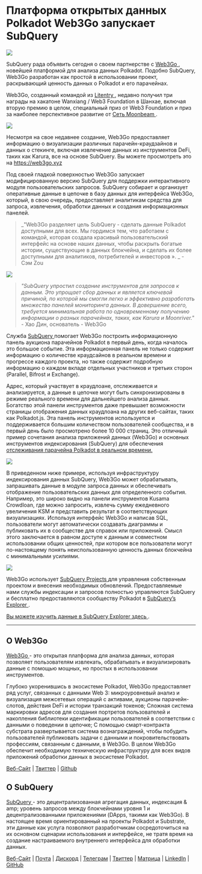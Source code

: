 # Платформа открытых данных Polkadot Web3Go запускает SubQuery

![](https://cdn-images-1.medium.com/max/800/1*LVZ_xKn_K5DlTSxqTr-2BA.png)

SubQuery рада объявить сегодня о своем партнерстве с [ Web3Go ](https://www.web3go.xyz/), новейшей платформой для анализа данных Polkadot. Подобно SubQuery, Web3Go разработан как простой в использовании проект, раскрывающий ценность данных о Polkadot и его парачейнах.

Web3Go, созданный командой из [ Litentry ](https://www.litentry.com/), недавно получил три награды на хакатоне Wanxiang / Web3 Foundation в Шанхае, включая вторую премию в целом, специальный приз от Web3 Foundation и приз за наиболее перспективное развитие от [ Сеть Moonbeam ](https://moonbeam.network/).

![](https://cdn-images-1.medium.com/max/800/1*QOng9s-Mc62WBElrj6KBmg.gif)

Несмотря на свое недавнее создание, Web3Go предоставляет информацию о визуализации различных парачейн-краудзайнов и данных о стекинге, включая извлечение данных из инструментов DeFi, таких как Karura, все на основе SubQuery. Вы можете просмотреть это на [ https://web3go.xyz ](https://web3go.xyz/#/)

Под своей гладкой поверхностью Web3Go запускает модифицированную версию SubQuery для поддержки интерактивного модуля пользовательских запросов. SubQuery собирает и организует оперативные данные в цепочке в базу данных для интерфейса Web3Go, который, в свою очередь, предоставляет аналитикам средства для запроса, извлечения, обработки данных и создания информационных панелей.

> _"Web3Go разделяет цель SubQuery - сделать данные Polkadot доступными для всех. Мы гордимся тем, что работаем с командой, которая создала красивый пользовательский интерфейс на основе наших данных, чтобы раскрыть богатые истории, существующие в данных блокчейна, и сделать их более доступными для аналитиков, потребителей и инвесторов ». _ - Сэм Zou

![](https://cdn-images-1.medium.com/max/800/1*v2Ip-qCB6hkiNiEPY32hrw.png)

> *"SubQuery упростил создание инструментов для запросов к данным. Это упрощает сбор данных и является ключевой причиной, по которой мы смогли легко и эффективно разработать множество панелей мониторинга данных. В довершение всего, требуется минимальная работа по одновременному получению информации о разных парачейнах, таких, как Karura и Moonriver."* - Хао Дин, основатель - Web3Go

Служба [ SubQuery ](https://subquery.network/) помогает Web3Go построить информационную панель аукциона парачейнов Polkadot в первый день, когда началось это большое событие. Эта информационная панель не только содержит информацию о количестве краудсайнов в реальном времени и прогрессе каждого проекта, но также содержит подробную информацию о каждом вкладе отдельных участников и третьих сторон (Parallel, Bifrost и Exchange).

Адрес, который участвует в краудлоане, отслеживается и анализируется, а данные в цепочке могут быть синхронизированы в режиме реального времени для дальнейшего анализа данных. Богатство этой панели инструментов даже превышает возможности страницы отображения данных краудлоана на других веб-сайтах, таких как Polkadot.js. Эта панель инструментов используется и поддерживается большим количеством пользователей сообщества, и в первый день было просмотрено более 10 000 страниц. Это отличный пример сочетания анализа приложений данных (Web3Go) и основных инструментов индексирования (SubQuery) для обеспечения [ отслеживания парачейна Polkadot в реальном времени. ](https://web3go.xyz/#/ParaChainProfiler4Polkadot?chainType=Polkadot)

![](https://cdn-images-1.medium.com/max/800/1*XM2TalsUm1Z93lV5zFMf9w.png)

В приведенном ниже примере, используя инфраструктуру индексирования данных SubQuery, Web3Go может обрабатывать, запрашивать данные в модуле запроса данных и обеспечивать отображение пользовательских данных для определенного события. Например, это широко видно на панели инструментов Kusama Crowdloan, где можно запросить, извлечь сумму ежедневного увеличения KSM и представить результат в соответствующих визуализациях. Используя интерфейс Web3Go и написав SQL, пользователи могут автоматически создавать диаграммы и публиковать их в сообществе для справок или приложений. Смысл этого заключается в равном доступе к данным и совместном использовании общих ценностей, при котором все пользователи могут по-настоящему понять неиспользованную ценность данных блокчейна с минимальными усилиями.

![](https://cdn-images-1.medium.com/max/800/1*Z2g_zEFqOJ3T_2BDDDZT4A.png)

Web3Go использует [ SubQuery Projects ](https://project.subquery.network/) для управления собственным проектом и внесения необходимых обновлений. Предоставляемые нами службы индексации и запросов полностью управляются SubQuery и бесплатно предоставляются сообществу Polkadot в [ SubQuery’s Explorer ](https://explorer.subquery.network/).

[ Вы можете изучить данные в SubQuery Explorer здесь ](https://explorer.subquery.network/subquery/bianyunjian/polkadot-crowdloans).

---

## О Web3Go

[ Web3Go ](https://www.web3go.xyz/) - это открытая платформа для анализа данных, которая позволяет пользователям извлекать, обрабатывать и визуализировать данные с помощью мощных, но простых в использовании инструментов.

Глубоко укоренившись в экосистеме Polkadot, Web3Go предоставляет ряд услуг, связанных с данными Web 3: микроуровневый анализ и визуализация межсетевых операций с активами, аукционы парачейн-слотов, действия DeFi и истории транзакций токенов; Сложная система маркировки адресов для создания портретов пользователей и накопления библиотеки идентификации пользователей в соответствии с данными о поведении в цепочке; С помощью смарт-контракта субстрата развертывается система вознаграждений, чтобы побудить пользователей публиковать задачи с данными и покровительствовать профессиям, связанным с данными, в Web3Go. В целом Web3Go обеспечит необходимую техническую инфраструктуру для всех видов приложений обработки данных в экосистеме Polkadot.

[Веб-Сайт](https://web3go.xyz/#/) | [Твиттер](http://twitter.com/web3go) | [Github](https://github.com/web3go-xyz)

## О SubQuery

[ SubQuery ](https://subquery.network/) - это децентрализованная агрегация данных, индексация & amp; уровень запросов между блокчейнами уровня 1 и децентрализованными приложениями (DApps, такими как Web3Go). В настоящее время ориентированный на проекты Polkadot и Substrate, эти данные как услуга позволяют разработчикам сосредоточиться на их основном сценарии использования и интерфейсе, не тратя время на создание настраиваемого внутреннего интерфейса для обработки данных.

[Веб-Сайт](https://subquery.network/) | [Почта](mailto:hello@subquery.network) | [Дискорд](https://discord.com/invite/78zg8aBSMG) | [Телеграм](https://t.me/subquerynetwork) | [Твиттер](https://twitter.com/subquerynetwork) | [Матрица](https://matrix.to/#/#subquery:matrix.org) | [LinkedIn](https://www.linkedin.com/company/subquery) | [GitHub](https://github.com/subquery)
